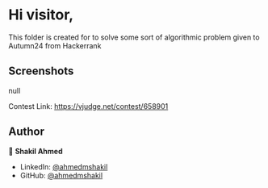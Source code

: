 

# Hi visitor,
 This folder is created for to solve some sort of algorithmic problem given to Autumn24 from Hackerrank

## Screenshots
null

Contest Link: https://vjudge.net/contest/658901





## Author

👤 **Shakil Ahmed**

* LinkedIn: [@ahmedmshakil](https://www.linkedin.com/in/ahmedmshakil/)
* GitHub: [@ahmedmshakil](https://github.com/ahmedmshakil)